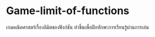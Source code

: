 # Game-limit-of-functions
เกมคณิตศาสตร์เรื่องลิมิตของฟังก์ชัน ทำขึ้นเพื่อฝึกทักษะการเรียนรู้ผ่านการเล่น

